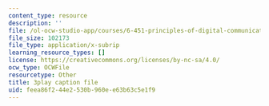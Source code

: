 ```yaml
---
content_type: resource
description: ''
file: /ol-ocw-studio-app/courses/6-451-principles-of-digital-communication-ii-spring-2005/feea86f244e2530b960ee63b63c5e1f9_KalMFMv3_IM.srt
file_size: 102173
file_type: application/x-subrip
learning_resource_types: []
license: https://creativecommons.org/licenses/by-nc-sa/4.0/
ocw_type: OCWFile
resourcetype: Other
title: 3play caption file
uid: feea86f2-44e2-530b-960e-e63b63c5e1f9
---
```

